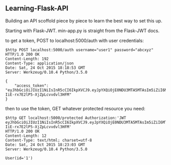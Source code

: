 Learning-Flask-API
------------------

Building an API scoffold piece by piece to learn the best way to set this up.

Starting with Flask-JWT.  min-app.py is straight from the Flask-JWT docs.

to get a token, POST to localhost:5000/auth with user credentials:

    $http POST localhost:5000/auth username="user1" password="abcxyz"
    HTTP/1.0 200 OK
    Content-Length: 192
    Content-Type: application/json
    Date: Sat, 24 Oct 2015 18:18:53 GMT
    Server: Werkzeug/0.10.4 Python/3.5.0

    {
        "access_token": "eyJhbGciOiJIUzI1NiIsInR5cCI6IkpXVCJ9.eyJpYXQiOjE0NDU3MTA5MTAsIm5iZiI6MTQ0NTcxMDkxMCwiaWRlbnRpdHkiOjEsImV4cCI6MTQ0NTcxMTIxMH0.awUrJdUHIioL2w-IiE-rx7E2lP5-XjZpLcvvdvl3HFM"
    }

then to use the token, GET whatever protected resource you need:

    $http GET localhost:5000/protected Authorization:'JWT eyJhbGciOiJIUzI1NiIsInR5cCI6IkpXVCJ9.eyJpYXQiOjE0NDU3MTA5MTAsIm5iZiI6MTQ0NTcxMDkxMCwiaWRlbnRpdHkiOjEsImV4cCI6MTQ0NTcxMTIxMH0.awUrJdUHIioL2w-IiE-rx7E2lP5-XjZpLcvvdvl3HFM'
    HTTP/1.0 200 OK
    Content-Length: 12
    Content-Type: text/html; charset=utf-8
    Date: Sat, 24 Oct 2015 18:23:03 GMT
    Server: Werkzeug/0.10.4 Python/3.5.0

    User(id='1')

